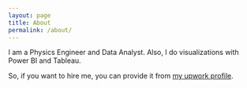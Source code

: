 ```yaml
---
layout: page
title: About
permalink: /about/
---
```

   I am a Physics Engineer and Data Analyst. Also, I  do visualizations with Power BI and Tableau. 

So, if you want to hire me, you can provide it from [my upwork profile](https://www.upwork.com/workwith/ozlemekici).

